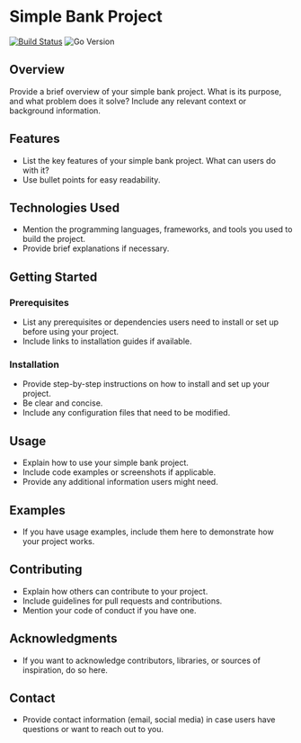 # Simple Bank Project

[![Build Status](https://github.com/jasonliuhe/simpleBank/workflows/CI/badge.svg)](https://github.com/jasonliuhe/simpleBank/actions)
![Go Version](https://img.shields.io/github/go-mod/go-version/jasonliuhe/simpleBank)

## Overview

Provide a brief overview of your simple bank project. What is its purpose, and what problem does it solve? Include any relevant context or background information.

## Features

- List the key features of your simple bank project. What can users do with it?
- Use bullet points for easy readability.

## Technologies Used

- Mention the programming languages, frameworks, and tools you used to build the project.
- Provide brief explanations if necessary.

## Getting Started

### Prerequisites

- List any prerequisites or dependencies users need to install or set up before using your project.
- Include links to installation guides if available.

### Installation

- Provide step-by-step instructions on how to install and set up your project.
- Be clear and concise.
- Include any configuration files that need to be modified.

## Usage

- Explain how to use your simple bank project.
- Include code examples or screenshots if applicable.
- Provide any additional information users might need.

## Examples

- If you have usage examples, include them here to demonstrate how your project works.

## Contributing

- Explain how others can contribute to your project.
- Include guidelines for pull requests and contributions.
- Mention your code of conduct if you have one.

## Acknowledgments

- If you want to acknowledge contributors, libraries, or sources of inspiration, do so here.

## Contact

- Provide contact information (email, social media) in case users have questions or want to reach out to you.
